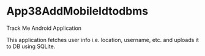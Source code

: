 # App38AddMobileIdtodbms
Track Me Android Application

This application fetches user info i.e. location, username, etc. and uploads it to DB using SQLite.

